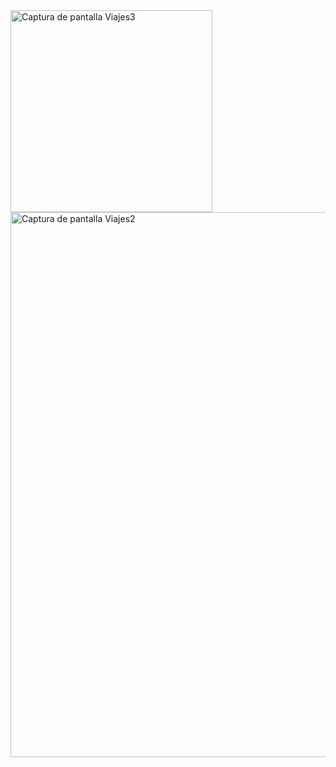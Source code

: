 
<img width="323" alt="Captura de pantalla Viajes3" src="https://github.com/user-attachments/assets/e8979655-5e1b-41c3-8aca-0465aa82e882" />

<img width="872" alt="Captura de pantalla Viajes2" src="https://github.com/user-attachments/assets/2e567f03-6c02-4b09-b08a-7fc6d49dd3b6" />
